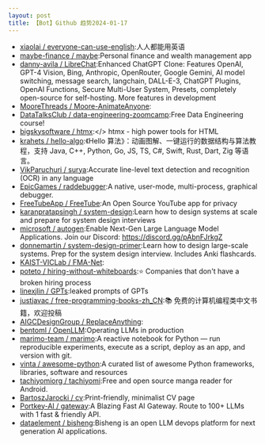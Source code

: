 ```yaml
---
layout: post
title: 【Bot】Github 趋势2024-01-17
---
```


* [xiaolai / everyone-can-use-english](https://github.com/xiaolai/everyone-can-use-english):人人都能用英语
* [maybe-finance / maybe](https://github.com/maybe-finance/maybe):Personal finance and wealth management app
* [danny-avila / LibreChat](https://github.com/danny-avila/LibreChat):Enhanced ChatGPT Clone: Features OpenAI, GPT-4 Vision, Bing, Anthropic, OpenRouter, Google Gemini, AI model switching, message search, langchain, DALL-E-3, ChatGPT Plugins, OpenAI Functions, Secure Multi-User System, Presets, completely open-source for self-hosting. More features in development
* [MooreThreads / Moore-AnimateAnyone](https://github.com/MooreThreads/Moore-AnimateAnyone):
* [DataTalksClub / data-engineering-zoomcamp](https://github.com/DataTalksClub/data-engineering-zoomcamp):Free Data Engineering course!
* [bigskysoftware / htmx](https://github.com/bigskysoftware/htmx):</> htmx - high power tools for HTML
* [krahets / hello-algo](https://github.com/krahets/hello-algo):《Hello 算法》：动画图解、一键运行的数据结构与算法教程，支持 Java, C++, Python, Go, JS, TS, C#, Swift, Rust, Dart, Zig 等语言。
* [VikParuchuri / surya](https://github.com/VikParuchuri/surya):Accurate line-level text detection and recognition (OCR) in any language
* [EpicGames / raddebugger](https://github.com/EpicGames/raddebugger):A native, user-mode, multi-process, graphical debugger.
* [FreeTubeApp / FreeTube](https://github.com/FreeTubeApp/FreeTube):An Open Source YouTube app for privacy
* [karanpratapsingh / system-design](https://github.com/karanpratapsingh/system-design):Learn how to design systems at scale and prepare for system design interviews
* [microsoft / autogen](https://github.com/microsoft/autogen):Enable Next-Gen Large Language Model Applications. Join our Discord: https://discord.gg/pAbnFJrkgZ
* [donnemartin / system-design-primer](https://github.com/donnemartin/system-design-primer):Learn how to design large-scale systems. Prep for the system design interview. Includes Anki flashcards.
* [KAIST-VICLab / FMA-Net](https://github.com/KAIST-VICLab/FMA-Net):
* [poteto / hiring-without-whiteboards](https://github.com/poteto/hiring-without-whiteboards):⭐️ Companies that don't have a broken hiring process
* [linexjlin / GPTs](https://github.com/linexjlin/GPTs):leaked prompts of GPTs
* [justjavac / free-programming-books-zh_CN](https://github.com/justjavac/free-programming-books-zh_CN):📚 免费的计算机编程类中文书籍，欢迎投稿
* [AIGCDesignGroup / ReplaceAnything](https://github.com/AIGCDesignGroup/ReplaceAnything):
* [bentoml / OpenLLM](https://github.com/bentoml/OpenLLM):Operating LLMs in production
* [marimo-team / marimo](https://github.com/marimo-team/marimo):A reactive notebook for Python — run reproducible experiments, execute as a script, deploy as an app, and version with git.
* [vinta / awesome-python](https://github.com/vinta/awesome-python):A curated list of awesome Python frameworks, libraries, software and resources
* [tachiyomiorg / tachiyomi](https://github.com/tachiyomiorg/tachiyomi):Free and open source manga reader for Android.
* [BartoszJarocki / cv](https://github.com/BartoszJarocki/cv):Print-friendly, minimalist CV page
* [Portkey-AI / gateway](https://github.com/Portkey-AI/gateway):A Blazing Fast AI Gateway. Route to 100+ LLMs with 1 fast & friendly API.
* [dataelement / bisheng](https://github.com/dataelement/bisheng):Bisheng is an open LLM devops platform for next generation AI applications.
